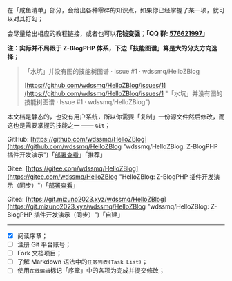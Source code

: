 
在「咸鱼清单」部分，会给出各种零碎的知识点，如果你已经掌握了某一项，就可以对其打勾；

会尽量给出相应的教程链接，或者也可以**花钱变强**；**「QQ 群: [576621997](https://qm.qq.com/cgi-bin/qm/qr?k=8JO1r3ZLp7Pzzh6I95RgfsGqAkxl7QnB&jump_from=webapi&authKey=Kmpvzn/0JoZfrM+QGhf/j9Z9MffWXW5WzuQw4WPe3F2YtFK0NzP3i6EGaut1NnPg "576621997")」**

**注：实际并不局限于 Z-BlogPHP 体系，下边「技能图谱」算是大的分支方向选择；**


> 「水坑」并没有图的技能树图谱 · Issue #1 · wdssmq/HelloZBlog
>
> [https://github.com/wdssmq/HelloZBlog/issues/1](https://github.com/wdssmq/HelloZBlog/issues/1 "「水坑」并没有图的技能树图谱 · Issue #1 · wdssmq/HelloZBlog")


本文档是静态的，也没有用户系统，所以你需要「复制」一份源文件然后修改，而这也是需要掌握的技能之一 —— `Git`；

GitHub: [https://github.com/wdssmq/HelloZBlog](https://github.com/wdssmq/HelloZBlog "wdssmq/HelloZBlog: Z-BlogPHP 插件开发演示")「[部署查看](https://wdssmq.github.io/HelloZBlog/#/ "GitHub Pages")」「推荐」

Gitee: [https://gitee.com/wdssmq/HelloZBlog](https://gitee.com/wdssmq/HelloZBlog "HelloZBlog: Z-BlogPHP 插件开发演示（同步）")「[部署查看](https://wdssmq.gitee.io/hellozblog/#/ "Gitee Pages")」

Gitea: [https://git.mizuno2023.xyz/wdssmq/HelloZBlog](https://git.mizuno2023.xyz/wdssmq/HelloZBlog "wdssmq/HelloZBlog: Z-BlogPHP 插件开发演示（同步）")「自建」

----

- [x] 阅读序章；
- [ ] 注册 Git 平台账号；
- [ ] Fork 文档项目；
- [ ] 了解 Markdown 语法中的`任务列表(Task List)`；
- [ ] 使用`在线编辑`标记「序章」中的各项为完成并提交修改；
